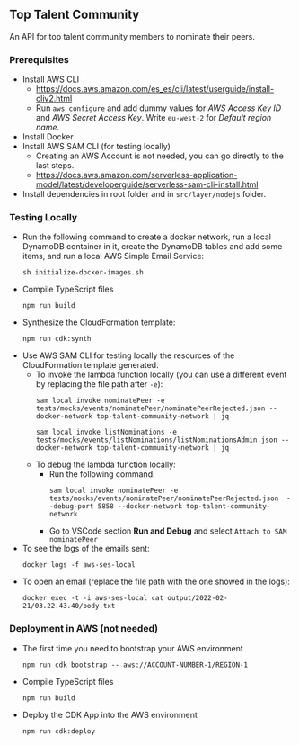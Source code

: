 ## Top Talent Community
An API for top talent community members to nominate their peers.

### Prerequisites
- Install AWS CLI
  - https://docs.aws.amazon.com/es_es/cli/latest/userguide/install-cliv2.html
  - Run `aws configure` and add dummy values for *AWS Access Key ID* and *AWS Secret Access Key*. Write `eu-west-2` for *Default region name*.
- Install Docker
- Install AWS SAM CLI (for testing locally)
  - Creating an AWS Account is not needed, you can go directly to the last steps.
  - https://docs.aws.amazon.com/serverless-application-model/latest/developerguide/serverless-sam-cli-install.html
- Install dependencies in root folder and in `src/layer/nodejs` folder.

### Testing Locally
- Run the following command to create a docker network, run a local DynamoDB container in it, create the DynamoDB tables and add some items, and run a local AWS Simple Email Service:
  ```
  sh initialize-docker-images.sh
  ```
- Compile TypeScript files
  ```
  npm run build
  ```
- Synthesize the CloudFormation template:
  ```
  npm run cdk:synth
  ```
- Use AWS SAM CLI for testing locally the resources of the CloudFormation template generated.
  - To invoke the lambda function locally (you can use a different event by replacing the file path after `-e`):
    ```
    sam local invoke nominatePeer -e tests/mocks/events/nominatePeer/nominatePeerRejected.json --docker-network top-talent-community-network | jq
    ```
    ```
    sam local invoke listNominations -e tests/mocks/events/listNominations/listNominationsAdmin.json --docker-network top-talent-community-network | jq
    ```
  - To debug the lambda function locally:
    - Run the following command:
      ```
      sam local invoke nominatePeer -e tests/mocks/events/nominatePeer/nominatePeerRejected.json  --debug-port 5858 --docker-network top-talent-community-network
      ```
    - Go to VSCode section __Run and Debug__ and select `Attach to SAM nominatePeer`
- To see the logs of the emails sent:
  ```
  docker logs -f aws-ses-local 
  ```
- To open an email (replace the file path with the one showed in the logs):
  ```
  docker exec -t -i aws-ses-local cat output/2022-02-21/03.22.43.40/body.txt 
  ```

### Deployment in AWS (not needed)
  - The first time you need to bootstrap your AWS environment
    ```
    npm run cdk bootstrap -- aws://ACCOUNT-NUMBER-1/REGION-1
    ```
  - Compile TypeScript files
    ```
    npm run build
    ```
  - Deploy the CDK App into the AWS environment
    ```
    npm run cdk:deploy
    ```